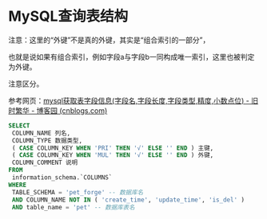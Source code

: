 # MySQL查询表结构

注意：这里的“外键”不是真的外键，其实是“组合索引的一部分”，

也就是说如果有组合索引，例如字段a与字段b一同构成唯一索引，这里也被判定为外键。

注意区分。

参考网页：[mysql获取表字段信息(字段名,字段长度,字段类型,精度,小数点位) - 旧时繁华 - 博客园 (cnblogs.com)](https://www.cnblogs.com/jsfh/p/13879822.html)

```sql
SELECT
 COLUMN_NAME 列名,
 COLUMN_TYPE 数据类型,
 ( CASE COLUMN_KEY WHEN 'PRI' THEN '√' ELSE '' END ) 主键,
 ( CASE COLUMN_KEY WHEN 'MUL' THEN '√' ELSE '' END ) 外键,
 COLUMN_COMMENT 说明 
FROM
 information_schema.`COLUMNS` 
WHERE
 TABLE_SCHEMA = 'pet_forge' -- 数据库名
 AND COLUMN_NAME NOT IN ( 'create_time', 'update_time', 'is_del' ) 
 AND table_name = 'pet' -- 数据库表名
```

